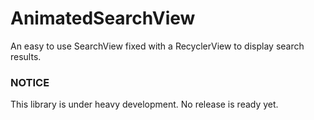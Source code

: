 # AnimatedSearchView
An easy to use SearchView fixed with a RecyclerView to display search results.

### NOTICE
This library is under heavy development. No release is ready yet.
